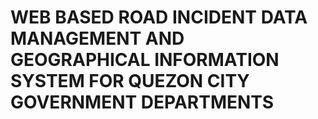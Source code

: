 # WEB BASED ROAD INCIDENT DATA MANAGEMENT AND GEOGRAPHICAL INFORMATION SYSTEM FOR QUEZON CITY GOVERNMENT DEPARTMENTS
